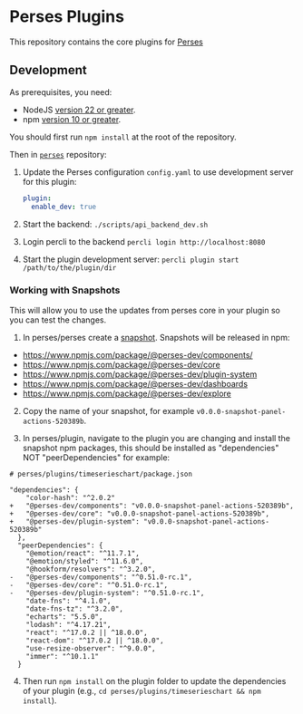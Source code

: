 # Perses Plugins

This repository contains the core plugins for [Perses](https://github.com/perses/perses)

## Development

As prerequisites, you need:

- NodeJS [version 22 or greater](https://nodejs.org/).
- npm [version 10 or greater](https://www.npmjs.com/).

You should first run `npm install` at the root of the repository.

Then in [`perses`](https://github.com/perses/perses) repository:

1. Update the Perses configuration `config.yaml` to use development server for this plugin:

   ```yaml
   plugin:
     enable_dev: true
   ```

2. Start the backend: `./scripts/api_backend_dev.sh`
3. Login percli to the backend `percli login http://localhost:8080`
4. Start the plugin development server: `percli plugin start /path/to/the/plugin/dir`

### Working with Snapshots

This will allow you to use the updates from perses core in your plugin so you can test the changes.

1. In perses/perses create a [snapshot](https://github.com/perses/perses/blob/30758a963337564ab58c78646a1134e51d74e146/RELEASE.md?plain=1#L109-L146). Snapshots will be released in npm:
- https://www.npmjs.com/package/@perses-dev/components/
- https://www.npmjs.com/package/@perses-dev/core
- https://www.npmjs.com/package/@perses-dev/plugin-system
- https://www.npmjs.com/package/@perses-dev/dashboards
- https://www.npmjs.com/package/@perses-dev/explore

2. Copy the name of your snapshot, for example `v0.0.0-snapshot-panel-actions-520389b`.

3. In perses/plugin, navigate to the plugin you are changing and install the snapshot npm packages, this should be installed as "dependencies" NOT "peerDependencies" for example:

```
# perses/plugins/timeserieschart/package.json

"dependencies": {
    "color-hash": "^2.0.2"
+   "@perses-dev/components": "v0.0.0-snapshot-panel-actions-520389b",
+   "@perses-dev/core": "v0.0.0-snapshot-panel-actions-520389b",
+   "@perses-dev/plugin-system": "v0.0.0-snapshot-panel-actions-520389b"
  },
  "peerDependencies": {
    "@emotion/react": "^11.7.1",
    "@emotion/styled": "^11.6.0",
    "@hookform/resolvers": "^3.2.0",
-   "@perses-dev/components": "^0.51.0-rc.1",
-   "@perses-dev/core": "^0.51.0-rc.1",
-   "@perses-dev/plugin-system": "^0.51.0-rc.1",
    "date-fns": "^4.1.0",
    "date-fns-tz": "^3.2.0",
    "echarts": "5.5.0",
    "lodash": "^4.17.21",
    "react": "^17.0.2 || ^18.0.0",
    "react-dom": "^17.0.2 || ^18.0.0",
    "use-resize-observer": "^9.0.0",
    "immer": "^10.1.1"
  }
```

4. Then run `npm install` on the plugin folder to update the dependencies of your plugin (e.g., `cd perses/plugins/timeserieschart && npm install`).
